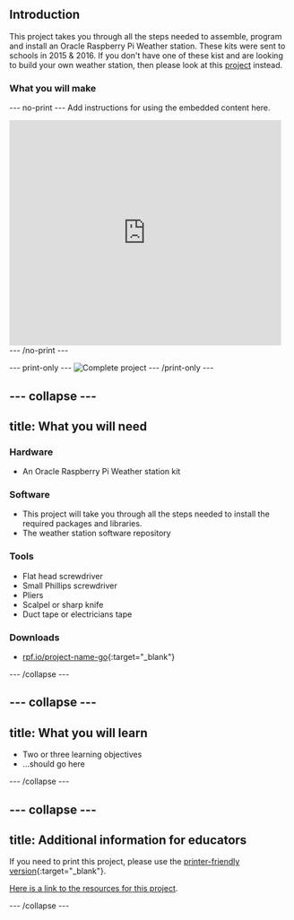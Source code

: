 ## Introduction

This project takes you through all the steps needed to assemble, program and install an Oracle Raspberry Pi Weather station. These kits were sent to schools in 2015 & 2016. If you don't have one of these kist and are looking to build your own weather station, then please look at this [project](https://projects.raspberrypi.org/en/projects/build-your-own-weather-station) instead.

### What you will make

--- no-print ---
Add instructions for using the embedded content here.

<div class="scratch-preview">
  <iframe allowtransparency="true" width="485" height="402" src="https://scratch.mit.edu/projects/embed/160619869/?autostart=false" frameborder="0"></iframe>
</div>
--- /no-print ---

--- print-only ---
![Complete project](images/showcase_static.png)
--- /print-only ---

--- collapse ---
---
title: What you will need
---
### Hardware

+ An Oracle Raspberry Pi Weather station kit

### Software

+ This project will take you through all the steps needed to install the required packages and libraries.
+ The weather station software repository

### Tools

+ Flat head screwdriver
+ Small Phillips screwdriver
+ Pliers
+ Scalpel or sharp knife
+ Duct tape or electricians tape

### Downloads

+ [rpf.io/project-name-go](http://rpf.io/project-name-go){:target="_blank"}

--- /collapse ---

--- collapse ---
---
title: What you will learn
---

+ Two or three learning objectives
+ ...should go here

--- /collapse ---

--- collapse ---
---
title: Additional information for educators
---

If you need to print this project, please use the [printer-friendly version](https://projects.raspberrypi.org/en/projects/project-name/print){:target="_blank"}.

[Here is a link to the resources for this project](http://rpf.io/project-name-go).

--- /collapse ---
